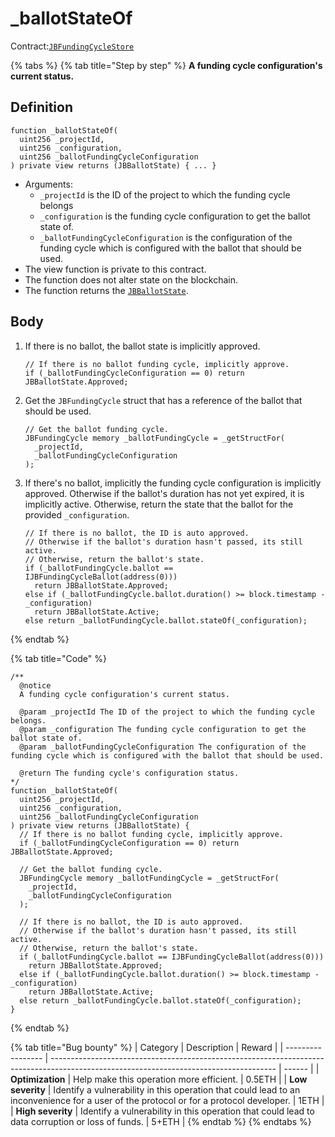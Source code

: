 # \_ballotStateOf

Contract:[`JBFundingCycleStore`](../)​

{% tabs %}
{% tab title="Step by step" %}
**A funding cycle configuration's current status.**

## Definition

```solidity
function _ballotStateOf(
  uint256 _projectId,
  uint256 _configuration,
  uint256 _ballotFundingCycleConfiguration
) private view returns (JBBallotState) { ... }
```

* Arguments:
  * `_projectId` is the ID of the project to which the funding cycle belongs
  * `_configuration` is the funding cycle configuration to get the ballot state of.
  * `_ballotFundingCycleConfiguration` is the configuration of the funding cycle which is configured with the ballot that should be used.
* The view function is private to this contract.
* The function does not alter state on the blockchain.
* The function returns the [`JBBallotState`](../../../enums/jbballotstate.md).

## Body

1.  If there is no ballot, the ballot state is implicitly approved.

    ```solidity
    // If there is no ballot funding cycle, implicitly approve.
    if (_ballotFundingCycleConfiguration == 0) return JBBallotState.Approved;
    ```
2.  Get the `JBFundingCycle` struct that has a reference of the ballot that should be used.

    ```solidity
    // Get the ballot funding cycle.
    JBFundingCycle memory _ballotFundingCycle = _getStructFor(
      _projectId,
      _ballotFundingCycleConfiguration
    );
    ```
3.  If there's no ballot, implicitly the funding cycle configuration is implicitly approved. Otherwise if the ballot's duration has not yet expired, it is implicitly active. Otherwise, return the state that the ballot for the provided `_configuration`.

    ```solidity
    // If there is no ballot, the ID is auto approved.
    // Otherwise if the ballot's duration hasn't passed, its still active.
    // Otherwise, return the ballot's state.
    if (_ballotFundingCycle.ballot == IJBFundingCycleBallot(address(0)))
      return JBBallotState.Approved;
    else if (_ballotFundingCycle.ballot.duration() >= block.timestamp - _configuration)
      return JBBallotState.Active;
    else return _ballotFundingCycle.ballot.stateOf(_configuration);
    ```
{% endtab %}

{% tab title="Code" %}
```solidity
/**
  @notice 
  A funding cycle configuration's current status.

  @param _projectId The ID of the project to which the funding cycle belongs.
  @param _configuration The funding cycle configuration to get the ballot state of.
  @param _ballotFundingCycleConfiguration The configuration of the funding cycle which is configured with the ballot that should be used.

  @return The funding cycle's configuration status.
*/
function _ballotStateOf(
  uint256 _projectId,
  uint256 _configuration,
  uint256 _ballotFundingCycleConfiguration
) private view returns (JBBallotState) {
  // If there is no ballot funding cycle, implicitly approve.
  if (_ballotFundingCycleConfiguration == 0) return JBBallotState.Approved;

  // Get the ballot funding cycle.
  JBFundingCycle memory _ballotFundingCycle = _getStructFor(
    _projectId,
    _ballotFundingCycleConfiguration
  );

  // If there is no ballot, the ID is auto approved.
  // Otherwise if the ballot's duration hasn't passed, its still active.
  // Otherwise, return the ballot's state.
  if (_ballotFundingCycle.ballot == IJBFundingCycleBallot(address(0)))
    return JBBallotState.Approved;
  else if (_ballotFundingCycle.ballot.duration() >= block.timestamp - _configuration)
    return JBBallotState.Active;
  else return _ballotFundingCycle.ballot.stateOf(_configuration);
}
```
{% endtab %}

{% tab title="Bug bounty" %}
| Category          | Description                                                                                                                            | Reward |
| ----------------- | -------------------------------------------------------------------------------------------------------------------------------------- | ------ |
| **Optimization**  | Help make this operation more efficient.                                                                                               | 0.5ETH |
| **Low severity**  | Identify a vulnerability in this operation that could lead to an inconvenience for a user of the protocol or for a protocol developer. | 1ETH   |
| **High severity** | Identify a vulnerability in this operation that could lead to data corruption or loss of funds.                                        | 5+ETH  |
{% endtab %}
{% endtabs %}
